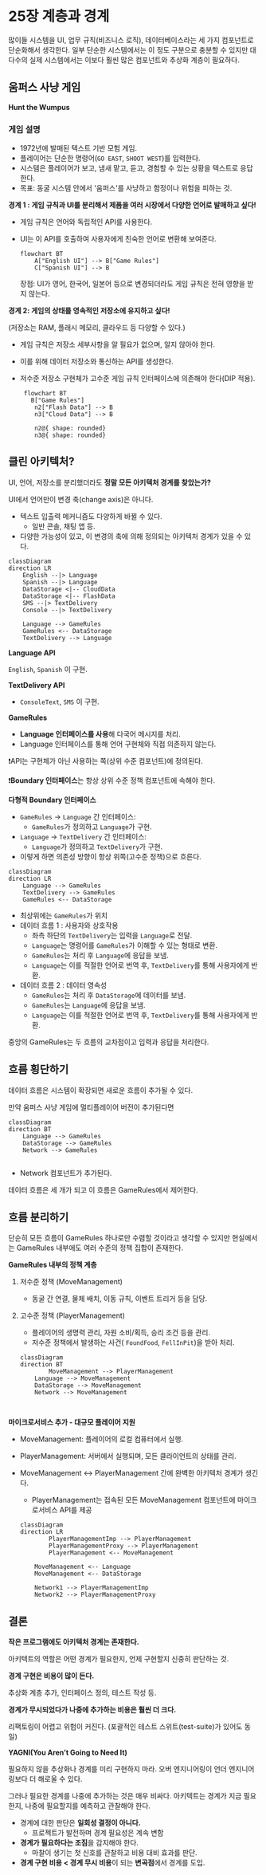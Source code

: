 # 25장 계층과 경계

많이들 시스템을 UI, 업무 규칙(비즈니스 로직), 데이터베이스라는 세 가지 컴포넌트로 단순화해서 생각한다. 일부 단순한 시스템에서는 이 정도 구분으로 충분할 수 있지만 대다수의 실제 시스템에서는 이보다 훨씬 많은 컴포넌트와 추상화 계층이 필요하다.

## 움퍼스 사냥 게임

**Hunt the Wumpus**

### 게임 설명

- 1972년에 발매된 텍스트 기반 모험 게임.
- 플레이어는 단순한 명령어(`GO EAST`, `SHOOT WEST`)를 입력한다.
- 시스템은 플레이어가 보고, 냄새 맡고, 듣고, 경험할 수 있는 상황을 텍스트로 응답한다.
- 목표: 동굴 시스템 안에서 '움퍼스'를 사냥하고 함정이나 위험을 피하는 것.

**경계 1 : 게임 규칙과 UI를 분리해서 제품을 여러 시장에서 다양한 언어로 발매하고 싶다!**

- 게임 규칙은 언어와 독립적인 API를 사용한다.
- UI는 이 API를 호출하여 사용자에게 친숙한 언어로 변환해 보여준다.
    
    ```mermaid
    flowchart BT
        A["English UI"] --> B["Game Rules"]
        C["Spanish UI"] --> B
    ```
    
    장점: UI가 영어, 한국어, 일본어 등으로 변경되더라도 게임 규칙은 전혀 영향을 받지 않는다.
    

**경계 2: 게임의 상태를 영속적인 저장소에 유지하고 싶다!**

(저장소는 RAM, 플래시 메모리, 클라우드 등 다양할 수 있다.)

- 게임 규칙은 저장소 세부사항을 알 필요가 없으며, 알지 않아야 한다.
- 이를 위해 데이터 저장소와 통신하는 API를 생성한다.
- 저수준 저장소 구현체가 고수준 게임 규칙 인터페이스에 의존해야 한다(DIP 적용).
    
    ```mermaid
     flowchart BT
       B["Game Rules"]
        n2["Flash Data"] --> B
        n3["Cloud Data"] --> B
    
        n2@{ shape: rounded}
        n3@{ shape: rounded}
    
    ```
    

## 클린 아키텍처?

UI, 언어, 저장소를 분리했더라도 **정말 모든 아키텍처 경계를 찾았는가?**

UI에서 언어만이 변경 축(change axis)은 아니다.

- 텍스트 입출력 메커니즘도 다양하게 바뀔 수 있다.
    - 일반 콘솔, 채팅 앱 등.
- 다양한 가능성이 있고, 이 변경의 축에 의해 정의되는 아키텍처 경계가 있을 수 있다.

```mermaid
classDiagram
direction LR
    English --|> Language 
    Spanish --|> Language 
    DataStorage <|-- CloudData
    DataStorage <|-- FlashData
    SMS --|> TextDelivery 
    Console --|> TextDelivery 
    
    Language --> GameRules
    GameRules <-- DataStorage
    TextDelivery --> Language
```

**Language API**

`English`, `Spanish` 이 구현.

**TextDelivery API**

- `ConsoleText`, `SMS` 이 구현.

**GameRules**

- **Language 인터페이스를 사용**해 다국어 메시지를 처리.
- Language 인터페이스를 통해 언어 구현체와 직접 의존하지 않는다.

❗API는 구현체가 아닌 사용하는 쪽(상위 수준 컴포넌트)에 정의된다.

❗**Boundary 인터페이스**는 항상 상위 수준 정책 컴포넌트에 속해야 한다.

**다형적 Boundary 인터페이스**

- `GameRules` → `Language` 간 인터페이스:
    - `GameRules`가 정의하고 `Language`가 구현.
- `Language` → `TextDelivery` 간 인터페이스:
    - `Language`가 정의하고 `TextDelivery`가 구현.
- 이렇게 하면 의존성 방향이 항상 위쪽(고수준 정책)으로 흐른다.

```mermaid
classDiagram
direction LR    
    Language --> GameRules
    TextDelivery --> GameRules
    GameRules <-- DataStorage 
```

- 최상위에는 `GameRules`가 위치
- 데이터 흐름 1 : 사용자와 상호작용
    - 좌측 하단의 `TextDelivery`는 입력을 `Language`로 전달.
    - `Language`는 명령어를 `GameRules`가 이해할 수 있는 형태로 변환.
    - `GameRules`는 처리 후 `Language`에 응답을 보냄.
    - `Language`는 이를 적절한 언어로 번역 후, `TextDelivery`를 통해 사용자에게 반환.
- 데이터 흐름 2 : 데이터 영속성
    - `GameRules`는 처리 후 `DataStorage`에 데이터를 보냄.
    - `GameRules`는 `Language`에 응답을 보냄.
    - `Language`는 이를 적절한 언어로 번역 후, `TextDelivery`를 통해 사용자에게 반환.

중앙의 GameRules는 두 흐름의 교차점이고  입력과 응답을 처리한다.

## 흐름 횡단하기

데이터 흐름은 시스템이 확장되면 새로운 흐름이 추가될 수 있다.

만약 움퍼스 사냥 게임에 멀티플레이어 버전이 추가된다면

```mermaid
classDiagram
direction BT
    Language --> GameRules
    DataStorage --> GameRules
    Network --> GameRules 
    
```

- Network 컴포넌트가 추가된다.

데이터 흐름은 세 개가 되고 이 흐름은 GameRules에서 제어한다.

## 흐름 분리하기

단순히 모든 흐름이 GameRules 하나로만 수렴할 것이라고 생각할 수 있지만 현실에서는 GameRules 내부에도 여러 수준의 정책 집합이 존재한다.

**GameRules 내부의 정책 계층**

1. 저수준 정책 (MoveManagement)
    - 동굴 간 연결, 물체 배치, 이동 규칙, 이벤트 트리거 등을 담당.
2. 고수준 정책 (PlayerManagement)
    - 플레이어의 생명력 관리, 자원 소비/획득, 승리 조건 등을 관리.
    - 저수준 정책에서 발생하는 사건( `FoundFood`, `FellInPit`)을 받아 처리.
    
    ```mermaid
    classDiagram
    direction BT
    		MoveManagement --> PlayerManagement
        Language --> MoveManagement
        DataStorage --> MoveManagement
        Network --> MoveManagement 
        
       
    ```
    

**마이크로서비스 추가 - 대규모 플레이어 지원**

- MoveManagement: 플레이어의 로컬 컴퓨터에서 실행.
- PlayerManagement: 서버에서 실행되며, 모든 클라이언트의 상태를 관리.
- MoveManagement ↔ PlayerManagement 간에 완벽한 아키텍처 경계가 생긴다.
    - PlayerManagement는 접속된 모든 MoveManagement 컴포넌트에 마이크로서비스 API를 제공
    
    ```mermaid
    classDiagram
    direction LR
    		PlayerManagementImp --> PlayerManagement
    		PlayerManagementProxy --> PlayerManagement
    		PlayerManagement <-- MoveManagement
    		
        MoveManagement <-- Language
        MoveManagement <-- DataStorage 
        
        Network1 --> PlayerManagementImp 
        Network2 --> PlayerManagementProxy 
    ```
    

## 결론

**작은 프로그램에도 아키텍처 경계는 존재한다.** 

아키텍트의 역할은 어떤 경계가 필요한지, 언제 구현할지 신중히 판단하는 것.

**경계 구현은 비용이 많이 든다.**

추상화 계층 추가, 인터페이스 정의, 테스트 작성 등.

**경계가 무시되었다가 나중에 추가하는 비용은 훨씬 더 크다.**

리팩토링이 어렵고 위험이 커진다. (포괄적인 테스트 스위트(test-suite)가 있어도 동일)

**YAGNI(You Aren’t Going to Need It)**

필요하지 않을 추상화나 경계를 미리 구현하지 마라. 오버 엔지니어링이 언더 엔지니어링보다 더 해로울 수 있다.

그러나 필요한 경계를 나중에 추가하는 것은 매우 비싸다. 아키텍트는 경계가 지금 필요한지, 나중에 필요할지를 예측하고 관찰해야 한다.

- 경계에 대한 판단은 **일회성 결정이 아니다.**
    - 프로젝트가 발전하며 경계 필요성은 계속 변함
- **경계가 필요하다는 조짐**을 감지해야 한다.
    - 마찰이 생기는 첫 신호를 관찰하고 비용 대비 효과를 판단.
- **경계 구현 비용 < 경계 무시 비용**이 되는 **변곡점**에서 경계를 도입.